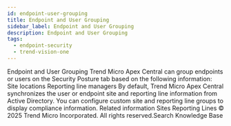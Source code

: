 ```yaml
---
id: endpoint-user-grouping
title: Endpoint and User Grouping
sidebar_label: Endpoint and User Grouping
description: Endpoint and User Grouping
tags:
  - endpoint-security
  - trend-vision-one
---
```


 Endpoint and User Grouping Trend Micro Apex Central can group endpoints or users on the Security Posture tab based on the following information: Site locations Reporting line managers By default, Trend Micro Apex Central synchronizes the user or endpoint site and reporting line information from Active Directory. You can configure custom site and reporting line groups to display compliance information. Related information Sites Reporting Lines © 2025 Trend Micro Incorporated. All rights reserved.Search Knowledge Base